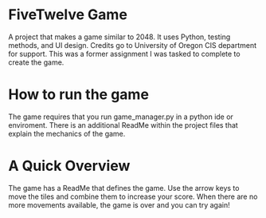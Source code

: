 # FiveTwelve Game
 A project that makes a game similar to 2048.  It uses Python, testing methods, and UI design.  Credits go to University of Oregon CIS department for support.
This was a former assignment I was tasked to complete to create the game.

# How to run the game
The game requires that you run game_manager.py in a python ide or enviroment.  There is an additional ReadMe within the project files that explain the mechanics of the game.

# A Quick Overview
The game has a ReadMe that defines the game.  Use the arrow keys to move the tiles and combine them to increase your score.  When there are no more movements available,
the game is over and you can try again!
